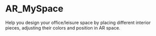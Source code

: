# AR_MySpace
Help you design your office/leisure space by placing different interior pieces, adjusting their colors and position in AR space. 
